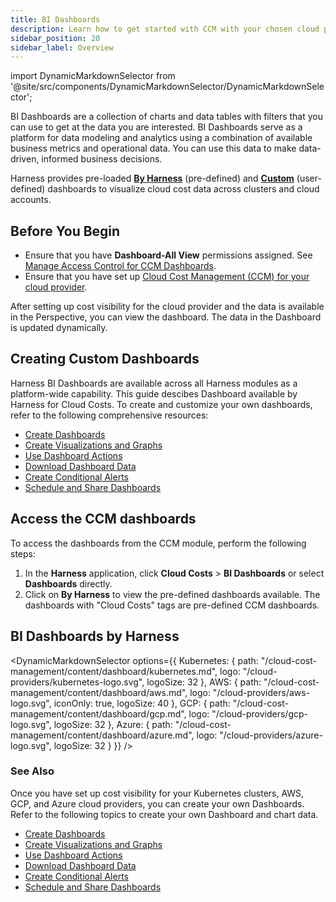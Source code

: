 ```yaml
---
title: BI Dashboards
description: Learn how to get started with CCM with your chosen cloud provider.
sidebar_position: 20
sidebar_label: Overview
---
```


import DynamicMarkdownSelector from '@site/src/components/DynamicMarkdownSelector/DynamicMarkdownSelector';

BI Dashboards are a collection of charts and data tables with filters that you can use to get at the data you are interested. BI Dashboards serve as a platform for data modeling and analytics using a combination of available business metrics and operational data. You can use this data to make data-driven, informed business decisions.

Harness provides pre-loaded **[By Harness](/docs/cloud-cost-management/use-ccm-cost-reporting/use-ccm-dashboards/overview#bi-dashboards-by-harness)** (pre-defined) and **[Custom](/docs/platform/dashboards/create-dashboards)** (user-defined) dashboards to visualize cloud cost data across clusters and cloud accounts.


## Before You Begin

* Ensure that you have **Dashboard-All View** permissions assigned. See [Manage Access Control for CCM Dashboards](/docs/cloud-cost-management/access-control/manage-access-control-for-ccm-dashboards.md).
* Ensure that you have set up [Cloud Cost Management (CCM) for your cloud provider](../../get-started/onboarding-guide/set-up-cost-visibility-for-aws.md).

After setting up cost visibility for the cloud provider and the data is available in the Perspective, you can view the dashboard. The data in the Dashboard is updated dynamically.

## Creating Custom Dashboards

Harness BI Dashboards are available across all Harness modules as a platform-wide capability. This guide descibes Dashboard available by Harness for Cloud Costs. To create and customize your own dashboards, refer to the following comprehensive resources:

* [Create Dashboards](/docs/platform/dashboards/create-dashboards)
* [Create Visualizations and Graphs](/docs/platform/dashboards/create-visualizations-and-graphs)
* [Use Dashboard Actions](/docs/platform/dashboards/use-dashboard-actions)
* [Download Dashboard Data](/docs/platform/dashboards/download-dashboard-data)
* [Create Conditional Alerts](/docs/platform/dashboards/create-conditional-alerts)
* [Schedule and Share Dashboards](/docs/platform/dashboards/share-dashboards)

## Access the CCM dashboards

To access the dashboards from the CCM module, perform the following steps:

1. In the **Harness** application, click **Cloud Costs** > **BI Dashboards** or select **Dashboards** directly.
2. Click on **By Harness** to view the pre-defined dashboards available. The dashboards with "Cloud Costs" tags are pre-defined CCM dashboards.


## BI Dashboards by Harness

<DynamicMarkdownSelector
  options={{
    Kubernetes: {
      path: "/cloud-cost-management/content/dashboard/kubernetes.md",
      logo: "/cloud-providers/kubernetes-logo.svg",
      logoSize: 32
    },
    AWS: {
      path: "/cloud-cost-management/content/dashboard/aws.md",
      logo: "/cloud-providers/aws-logo.svg",
      iconOnly: true,
      logoSize: 40
    },
    GCP: {
      path: "/cloud-cost-management/content/dashboard/gcp.md",
      logo: "/cloud-providers/gcp-logo.svg",
      logoSize: 32
    },
    Azure: {
      path: "/cloud-cost-management/content/dashboard/azure.md",
      logo: "/cloud-providers/azure-logo.svg",
      logoSize: 32
    }
  }}
/>

### See Also

Once you have set up cost visibility for your Kubernetes clusters, AWS, GCP, and Azure cloud providers, you can create your own Dashboards. Refer to the following topics to create your own Dashboard and chart data.

* [Create Dashboards](/docs/platform/dashboards/create-dashboards)
* [Create Visualizations and Graphs](/docs/platform/dashboards/create-visualizations-and-graphs)
* [Use Dashboard Actions](/docs/platform/dashboards/use-dashboard-actions)
* [Download Dashboard Data](/docs/platform/dashboards/download-dashboard-data)
* [Create Conditional Alerts](/docs/platform/dashboards/create-conditional-alerts)
* [Schedule and Share Dashboards](/docs/platform/dashboards/share-dashboards)

